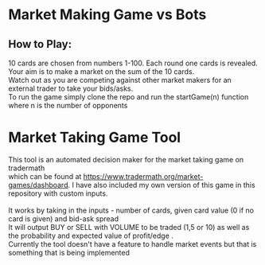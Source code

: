# Market Making Game vs Bots
## How to Play:
10 cards are chosen from numbers 1-100. Each round one cards is revealed. Your aim is to make a market on the sum of the 10 cards. 
<br> Watch out as you are competing against other market makers for an external trader to take your bids/asks.
<br> To run the game simply clone the repo and run the startGame(n) function where n is the number of opponents


# Market Taking Game Tool
This tool is an automated decision maker for the market taking game on tradermath
<br> which can be found at https://www.tradermath.org/market-games/dashboard. I have also included my own version of this game in this repository with custom inputs. 
<br>
<br> It works by taking in the inputs - number of cards, given card value (0 if no card is given) and bid-ask spread
<br> It will output BUY or SELL with VOLUME to be traded (1,5 or 10) as well as the probability and expected value of profit/edge .
<br> Currently the tool doesn't have a feature to handle market events but that is something that is being implemented
